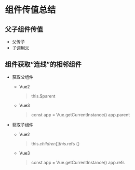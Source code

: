 # 组件传值总结

 ## 父子组件传值

   - 父传子
   - 子调用父
 
 ## 组件获取“连线”的相邻组件

   - 获取父组件
     - Vue2
  
       > this.$parent 

     - Vue3

       > const app = Vue.getCurrentInstance() 
       > app.parent

   - 获取子组件
     - Vue2

       >  this.$children  []
       >  this.$refs      {}

     - Vue3

       > const app = Vue.getCurrentInstance() 
       > app.refs

